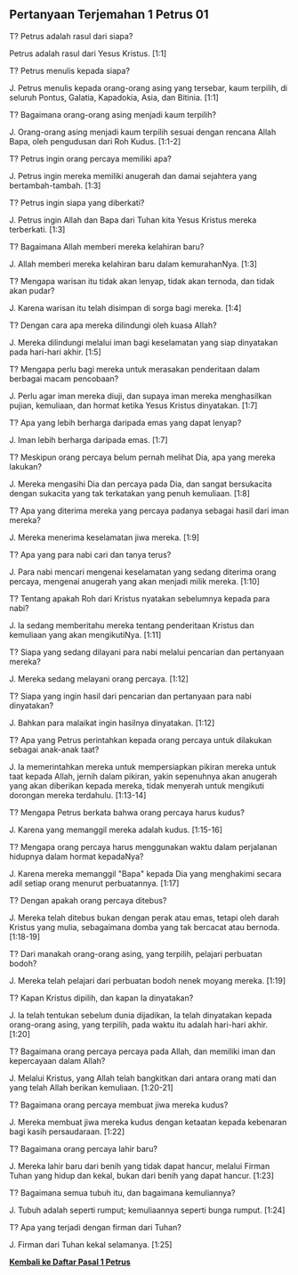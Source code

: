 ﻿## Pertanyaan Terjemahan 1 Petrus 01 ##

T? Petrus adalah rasul dari siapa?

Petrus adalah rasul dari Yesus Kristus. [1:1]

T? Petrus menulis kepada siapa?

J. Petrus menulis kepada orang-orang asing yang tersebar, kaum terpilih, di seluruh Pontus, Galatia, Kapadokia, Asia, dan Bitinia. [1:1]

T? Bagaimana orang-orang asing menjadi kaum terpilih?

J. Orang-orang asing menjadi kaum terpilih sesuai dengan rencana Allah Bapa, oleh pengudusan dari Roh Kudus. [1:1-2]

T? Petrus ingin orang percaya memiliki apa?

J. Petrus ingin mereka memiliki anugerah dan damai sejahtera yang bertambah-tambah. [1:3]

T? Petrus ingin siapa yang diberkati?

J. Petrus ingin Allah dan Bapa dari Tuhan kita Yesus Kristus mereka terberkati. [1:3]

T? Bagaimana Allah memberi mereka kelahiran baru?

J. Allah memberi mereka kelahiran baru dalam kemurahanNya. [1:3]

T? Mengapa warisan itu tidak akan lenyap, tidak akan ternoda, dan tidak akan pudar?

J. Karena warisan itu telah disimpan di sorga bagi mereka. [1:4]

T? Dengan cara apa mereka dilindungi oleh kuasa Allah?

J. Mereka dilindungi melalui iman bagi keselamatan yang siap dinyatakan pada hari-hari akhir. [1:5]

T? Mengapa perlu bagi mereka untuk merasakan penderitaan dalam berbagai macam pencobaan?

J. Perlu agar iman mereka diuji, dan supaya iman mereka menghasilkan pujian, kemuliaan, dan hormat ketika Yesus Kristus dinyatakan. [1:7]

T? Apa yang lebih berharga daripada emas yang dapat lenyap?

J. Iman lebih berharga daripada emas. [1:7]

T? Meskipun orang percaya belum pernah melihat Dia, apa yang mereka lakukan?

J. Mereka mengasihi Dia dan percaya pada Dia, dan sangat bersukacita dengan sukacita yang tak terkatakan yang penuh kemuliaan. [1:8]

T? Apa yang diterima mereka yang percaya padanya sebagai hasil dari iman mereka?

J. Mereka menerima keselamatan jiwa mereka. [1:9]

T? Apa yang para nabi cari dan tanya terus?

J. Para nabi mencari mengenai keselamatan yang sedang diterima orang percaya, mengenai anugerah yang akan menjadi milik mereka. [1:10]

T? Tentang apakah Roh dari Kristus nyatakan sebelumnya kepada para nabi?

J. Ia sedang memberitahu mereka tentang penderitaan Kristus dan kemuliaan yang akan mengikutiNya. [1:11]

T? Siapa yang sedang dilayani para nabi melalui pencarian dan pertanyaan mereka?

J. Mereka sedang melayani orang percaya. [1:12]

T? Siapa yang ingin hasil dari pencarian dan pertanyaan para nabi dinyatakan?

J. Bahkan para malaikat ingin hasilnya dinyatakan. [1:12]

T? Apa yang Petrus perintahkan kepada orang percaya untuk dilakukan sebagai anak-anak taat?

J. Ia memerintahkan mereka untuk mempersiapkan pikiran mereka untuk taat kepada Allah, jernih dalam pikiran, yakin sepenuhnya akan anugerah yang akan diberikan kepada mereka, tidak menyerah untuk mengikuti dorongan mereka terdahulu. [1:13-14]

T? Mengapa Petrus berkata bahwa orang percaya harus kudus?

J. Karena yang memanggil mereka adalah kudus. [1:15-16]

T? Mengapa orang percaya harus menggunakan waktu dalam perjalanan hidupnya dalam hormat kepadaNya? 

J. Karena mereka memanggil "Bapa" kepada Dia yang menghakimi secara adil setiap orang menurut perbuatannya. [1:17]

T? Dengan apakah orang percaya ditebus?

J. Mereka telah ditebus bukan dengan perak atau emas, tetapi oleh darah Kristus yang mulia, sebagaimana domba yang tak bercacat atau bernoda. [1:18-19]

T? Dari manakah orang-orang asing, yang terpilih, pelajari perbuatan bodoh?

J. Mereka telah pelajari dari perbuatan bodoh nenek moyang mereka. [1:19]

T? Kapan Kristus dipilih, dan kapan Ia dinyatakan?

J. Ia telah tentukan sebelum dunia dijadikan, Ia telah dinyatakan kepada orang-orang asing, yang terpilih, pada waktu itu adalah hari-hari akhir. [1:20]

T? Bagaimana orang percaya percaya pada Allah, dan memiliki iman dan kepercayaan dalam Allah?

J. Melalui Kristus, yang Allah telah bangkitkan dari antara orang mati dan yang telah Allah berikan kemuliaan. [1:20-21]

T? Bagaimana orang percaya membuat jiwa mereka kudus?

J. Mereka membuat jiwa mereka kudus dengan ketaatan kepada kebenaran bagi kasih persaudaraan. [1:22]

T? Bagaimana orang percaya lahir baru?

J. Mereka lahir baru dari benih yang tidak dapat hancur, melalui Firman Tuhan yang hidup dan kekal, bukan dari benih yang dapat hancur. [1:23]

T? Bagaimana semua tubuh itu, dan bagaimana kemuliannya?

J. Tubuh adalah seperti rumput; kemuliaannya seperti bunga rumput. [1:24]

T? Apa yang terjadi dengan firman dari Tuhan?

J. Firman dari Tuhan kekal selamanya. [1:25]

__[Kembali ke Daftar Pasal 1 Petrus](./)__

